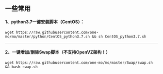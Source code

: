 ## 一些常用

#### 1、python3.7一键安装脚本（CentOS）：
```shell
wget https://raw.githubusercontent.com/one-mo/mo/master/python/CentOS_python3.7.sh && sh CentOS_python3.7.sh
```
***
#### 2、一键增加/删除Swap脚本（不支持OpenVZ架构！）
```shell
wget https://raw.githubusercontent.com/one-mo/mo/master/Swap/swap.sh && bash swap.sh
```
